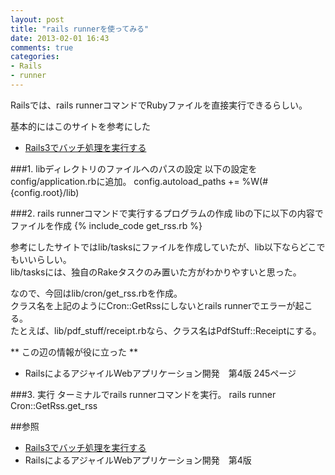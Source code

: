 ```yaml
---
layout: post
title: "rails runnerを使ってみる"
date: 2013-02-01 16:43
comments: true
categories:
- Rails
- runner
---
```


Railsでは、rails runnerコマンドでRubyファイルを直接実行できるらしい。

基本的にはこのサイトを参考にした<br />
- [Rails3でバッチ処理を実行する][1]

<!-- more -->

###1. libディレクトリのファイルへのパスの設定
以下の設定をconfig/application.rbに追加。
	config.autoload_paths += %W(#{config.root}/lib)

###2. rails runnerコマンドで実行するプログラムの作成
libの下に以下の内容でファイルを作成
{% include_code get_rss.rb %}

参考にしたサイトではlib/tasksにファイルを作成していたが、lib以下ならどこでもいいらしい。<br />
lib/tasksには、独自のRakeタスクのみ置いた方がわかりやすいと思った。

なので、今回はlib/cron/get_rss.rbを作成。<br />
クラス名を上記のようにCron::GetRssにしないとrails runnerでエラーが起こる。<br />
たとえば、lib/pdf_stuff/receipt.rbなら、クラス名はPdfStuff::Receiptにする。

** この辺の情報が役に立った **  <br />
- RailsによるアジャイルWebアプリケーション開発　第4版 245ページ

###3. 実行
ターミナルでrails runnerコマンドを実行。
	rails runner Cron::GetRss.get_rss

##参照
- [Rails3でバッチ処理を実行する][1]
- RailsによるアジャイルWebアプリケーション開発　第4版

<!-- 参照 -->
[1]: http://www.slowlydays.net/wordpress/?p=707 "Rails3でバッチ処理を実行する"
